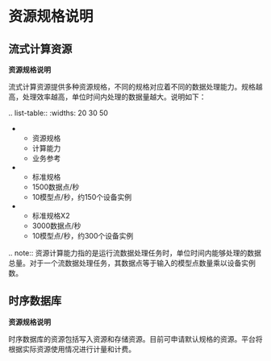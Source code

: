# 资源规格说明

## 流式计算资源

**资源规格说明**

流式计算资源提供多种资源规格，不同的规格对应着不同的数据处理能力。规格越高，处理效率越高，单位时间内处理的数据量越大。说明如下：

.. list-table::
   :widths: 20 30 50

   * - 资源规格
     - 计算能力
     - 业务参考
   * - 标准规格
     - 1500数据点/秒
     - 10模型点/秒，约150个设备实例
   * - 标准规格X2
     - 3000数据点/秒
     - 10模型点/秒，约300个设备实例

.. note:: 资源计算能力指的是运行流数据处理任务时，单位时间内能够处理的数据总量。对于一个流数据处理任务，其数据点等于输入的模型点数量乘以设备实例数。

<!--


* - 标准规格X4
  - 6000数据点/秒
  - 10模型点/秒，约600个设备实例

-->

## 时序数据库

**资源规格说明**

时序数据库的资源包括写入资源和存储资源。目前可申请默认规格的资源。平台将根据实际资源使用情况进行计量和计费。